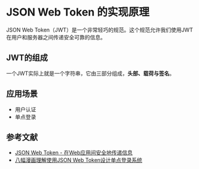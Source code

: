 # JSON Web Token 的实现原理

JSON Web Token（JWT）是一个非常轻巧的规范。这个规范允许我们使用JWT在用户和服务器之间传递安全可靠的信息。

## JWT的组成

一个JWT实际上就是一个字符串，它由三部分组成，**头部、载荷与签名**。

## 应用场景

- 用户认证
- 单点登录

## 参考文献

- [JSON Web Token - 在Web应用间安全地传递信息](http://blog.leapoahead.com/2015/09/06/understanding-jwt/)
- [八幅漫画理解使用JSON Web Token设计单点登录系统](http://blog.leapoahead.com/2015/09/07/user-authentication-with-jwt/)

